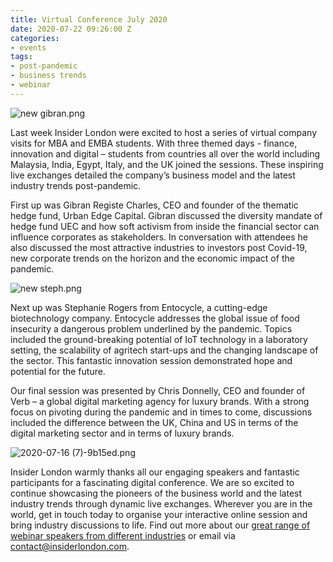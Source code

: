 ```yaml
---
title: Virtual Conference July 2020
date: 2020-07-22 09:26:00 Z
categories:
- events
tags:
- post-pandemic
- business trends
- webinar
---
```


![new gibran.png](/uploads/new%20gibran.png)

Last week Insider London were excited to host a series of virtual company visits for MBA and EMBA students. With three themed days - finance, innovation and digital – students from countries all over the world including Malaysia, India, Egypt, Italy, and the UK joined the sessions. These inspiring live exchanges detailed the company’s business model and the latest industry trends post-pandemic. 

First up was Gibran Registe Charles, CEO and founder of the thematic hedge fund, Urban Edge Capital. Gibran discussed the diversity mandate of hedge fund UEC and how soft activism from inside the financial sector can influence corporates as stakeholders. In conversation with attendees he also discussed the most attractive industries to investors post Covid-19, new corporate trends on the horizon and the economic impact of the pandemic. 

![new steph.png](/uploads/new%20steph.png)

Next up was Stephanie Rogers from Entocycle, a cutting-edge biotechnology company. Entocycle addresses the global issue of food insecurity a dangerous problem underlined by the pandemic. Topics included the ground-breaking potential of IoT technology in a laboratory setting, the scalability of agritech start-ups and the changing landscape of the sector. This fantastic innovation session demonstrated hope and potential for the future. 

Our final session was presented by Chris Donnelly, CEO and founder of Verb – a global digital marketing agency for luxury brands. With a strong focus on pivoting during the pandemic and in times to come, discussions included the difference between the UK, China and US in terms of the digital marketing sector and in terms of luxury brands. 

![2020-07-16 (7)-9b15ed.png](/uploads/2020-07-16%20(7)-9b15ed.png)

Insider London warmly thanks all our engaging speakers and fantastic participants for a fascinating digital conference. We are so excited to continue showcasing the pioneers of the business world and the latest industry trends through dynamic live exchanges. Wherever you are in the world, get in touch today to organise your interactive online session and bring industry discussions to life. Find out more about our [great range of webinar speakers from different industries](https://www.insiderlondon.com/online-education/online-company-visits/) or email via [contact@insiderlondon.com](mailto:contact@insiderlondon.com).